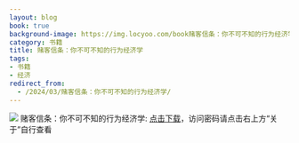 ```yaml
---
layout: blog
book: true
background-image: https://img.locyoo.com/book赌客信条：你不可不知的行为经济学.jpg
category: 书籍
title: 赌客信条：你不可不知的行为经济学
tags:
- 书籍
- 经济
redirect_from:
  - /2024/03/赌客信条：你不可不知的行为经济学/
---
```

![](https://img.locyoo.com/book赌客信条：你不可不知的行为经济学.jpg)
赌客信条：你不可不知的行为经济学: <a name = "ref1" href="https://url18.ctfile.com/f/50983618-1334550328-10f7a8?p=3619">点击下载</a>，访问密码请点击右上方“关于”自行查看